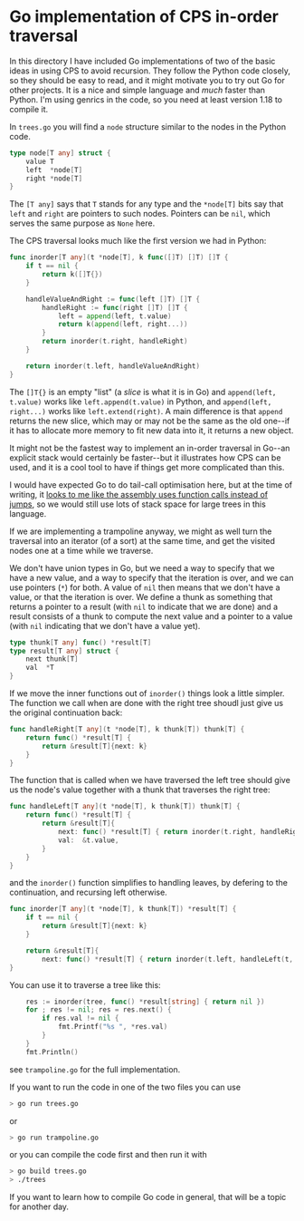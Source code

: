 # Go implementation of CPS in-order traversal

In this directory I have included Go implementations of two of the basic ideas in using CPS to avoid recursion. They follow the Python code closely, so they should be easy to read, and it might motivate you to try out Go for other projects. It is a nice and simple language and *much* faster than Python. I'm using genrics in the code, so you need at least version 1.18 to compile it.

In `trees.go` you will find a `node` structure similar to the nodes in the Python code.

```go
type node[T any] struct {
	value T
	left  *node[T]
	right *node[T]
}
```

The `[T any]` says that `T` stands for any type and the `*node[T]` bits say that `left` and `right` are pointers to such nodes. Pointers can be `nil`, which serves the same purpose as `None` here.

The CPS traversal looks much like the first version we had in Python:

```go
func inorder[T any](t *node[T], k func([]T) []T) []T {
	if t == nil {
		return k([]T{})
	}

	handleValueAndRight := func(left []T) []T {
		handleRight := func(right []T) []T {
			left = append(left, t.value)
			return k(append(left, right...))
		}
		return inorder(t.right, handleRight)
	}

	return inorder(t.left, handleValueAndRight)
}
```

The `[]T{}` is an empty "list" (a *slice* is what it is in Go) and `append(left, t.value)` works like `left.append(t.value)` in Python, and `append(left, right...)` works like `left.extend(right)`. A main difference is that `append` returns the new slice, which may or may not be the same as the old one--if it has to allocate more memory to fit new data into it, it returns a new object.

It might not be the fastest way to implement an in-order traversal in Go--an explicit stack would certainly be faster--but it illustrates how CPS can be used, and it is a cool tool to have if things get more complicated than this.

I would have expected Go to do tail-call optimisation here, but at the time of writing, it [looks to me like the assembly uses function calls instead of jumps](https://godbolt.org/z/YjeajnEGh), so we would still use lots of stack space for large trees in this language.

If we are implementing a trampoline anyway, we might as well turn the traversal into an iterator (of a sort) at the same time, and get the visited nodes one at a time while we traverse.

We don't have union types in Go, but we need a way to specify that we have a new value, and a way to specify that the iteration is over, and we can use pointers (`*`) for both. A value of `nil` then means that we don't have a value, or that the iteration is over. We define a thunk as something that returns a pointer to a result (with `nil` to indicate that we are done) and a result consists of a thunk to compute the next value and a pointer to a value (with `nil` indicating that we don't have a value yet).

```go
type thunk[T any] func() *result[T]
type result[T any] struct {
	next thunk[T]
	val  *T
}
```

If we move the inner functions out of `inorder()` things look a little simpler. The function we call when are done with the right tree shoudl just give us the original continuation back:

```go
func handleRight[T any](t *node[T], k thunk[T]) thunk[T] {
	return func() *result[T] {
		return &result[T]{next: k}
	}
}
```

The function that is called when we have traversed the left tree should give us the node's value together with a thunk that traverses the right tree:

```go
func handleLeft[T any](t *node[T], k thunk[T]) thunk[T] {
	return func() *result[T] {
		return &result[T]{
			next: func() *result[T] { return inorder(t.right, handleRight(t, k)) },
			val:  &t.value,
		}
	}
}
```

and the `inorder()` function simplifies to handling leaves, by defering to the continuation, and recursing left otherwise.

```go
func inorder[T any](t *node[T], k thunk[T]) *result[T] {
	if t == nil {
		return &result[T]{next: k}
	}

	return &result[T]{
		next: func() *result[T] { return inorder(t.left, handleLeft(t, k)) }}
}
```

You can use it to traverse a tree like this:

```go
	res := inorder(tree, func() *result[string] { return nil })
	for ; res != nil; res = res.next() {
		if res.val != nil {
			fmt.Printf("%s ", *res.val)
		}
	}
	fmt.Println()
```

see `trampoline.go` for the full implementation.

If you want to run the code in one of the two files you can use

```sh
> go run trees.go
```

or

```sh
> go run trampoline.go
```

or you can compile the code first and then run it with

```sh
> go build trees.go
> ./trees
```

If you want to learn how to compile Go code in general, that will be a topic for another day.

